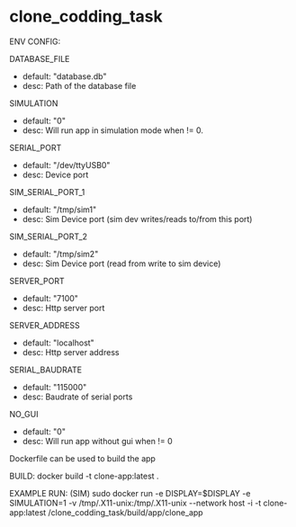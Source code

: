 # clone_codding_task

ENV CONFIG:

DATABASE_FILE
- default: "database.db"
- desc: Path of the database file
    
SIMULATION
- default: "0"
- desc: Will run app in simulation mode when != 0.

SERIAL_PORT
- default: "/dev/ttyUSB0"
- desc: Device port

SIM_SERIAL_PORT_1
- default: "/tmp/sim1"
- desc: Sim Device port (sim dev writes/reads to/from this port)

SIM_SERIAL_PORT_2
- default: "/tmp/sim2"
- desc: Sim Device port (read from write to sim device)

SERVER_PORT
- default: "7100"
- desc: Http server port

SERVER_ADDRESS
- default: "localhost"
- desc: Http server address

SERIAL_BAUDRATE
- default: "115000"
- desc: Baudrate of serial ports

NO_GUI
- default: "0"
- desc: Will run app without gui when != 0

Dockerfile can be used to build the app

BUILD:
docker build -t clone-app:latest .

EXAMPLE RUN: (SIM) 
sudo docker run -e DISPLAY=$DISPLAY -e SIMULATION=1 -v /tmp/.X11-unix:/tmp/.X11-unix --network host -i -t clone-app:latest /clone_codding_task/build/app/clone_app
